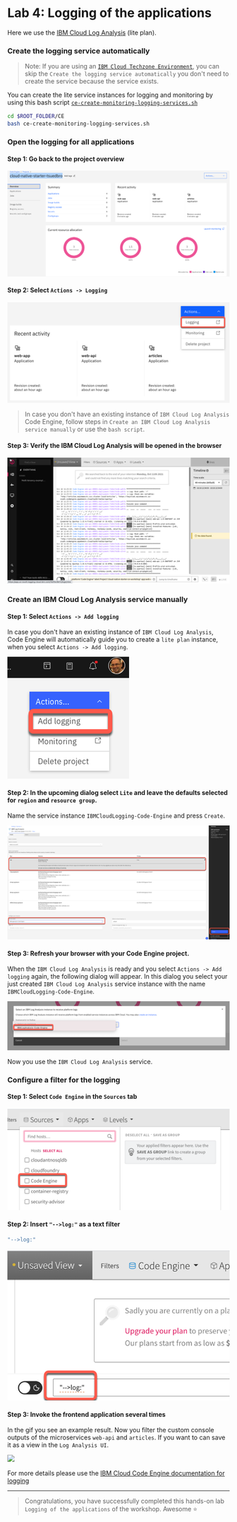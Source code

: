 # Lab 4: Logging of the applications

Here we use the [IBM Cloud Log Analysis](https://cloud.ibm.com/docs/log-analysis?topic=log-analysis-getting-started#getting-started) (lite plan).

### Create the logging service automatically

>Note: If you are using an [`IBM Cloud Techzone Environment`](https://techzone.ibm.com), you can skip the `Create the logging service automatically` you don't need to create the service because the service exists.

You can create the lite service instances for logging and monitoring by using this bash script [`ce-create-monitoring-logging-services.sh`](https://github.com/IBM/ce-cns/blob/master/CE/ce-create-monitoring-logging-services.sh)

```sh
cd $ROOT_FOLDER/CE
bash ce-create-monitoring-logging-services.sh
```

### Open the logging for all applications

#### Step 1: Go back to the project overview

![](images/cns-ce-monitoring-01.png)

#### Step 2: Select `Actions -> Logging`

![](images/cns-ce-logging-01.png)

> In case you don't have an existing instance of `IBM Cloud Log Analysis` Code Engine, follow steps in `Create an IBM Cloud Log Analysis service manually` or use the `bash script`.

#### Step 3: Verify the IBM Cloud Log Analysis will be opened in the browser 

![](images/cns-ce-logging-00.png)

### Create an IBM Cloud Log Analysis service **manually**

#### Step 1: Select `Actions -> Add logging`

In case you don't have an existing instance of `IBM Cloud Log Analysis`, Code Engine will automatically guide you to create a `lite plan` instance, when you select `Actions -> Add logging`.

![](images/cns-ce-logging-04.png)

#### Step 2: In the upcoming dialog select `Lite` and leave the defaults selected for `region` and `resource group`.

Name the service instance `IBMCloudLogging-Code-Engine` and press `Create`.

![](images/cns-ce-logging-05.png)

#### Step 3: Refresh your browser with your Code Engine project.
 
When the `IBM Cloud Log Analysis` is ready and you select `Actions -> Add logging` again, the following dialog will appear.
In this dialog you select your just created `IBM Cloud Log Analysis` service instance with the name `IBMCloudLogging-Code-Engine`.

![](images/cns-ce-logging-06.png)

Now you use the `IBM Cloud Log Analysis` service.

### Configure a filter for the logging

#### Step 1: Select `Code Engine` in the `Sources` tab

![](images/cns-ce-logging-02.png)

#### Step 2: Insert `"-->log:"` as a text filter

```sh
"-->log:"
```

![](images/cns-ce-logging-03.png)

#### Step 3: Invoke the frontend application several times

In the gif you see an example result. Now you filter the custom console outputs of the microservices `web-api` and `articles`.
If you want to can save it as a view in the `Log Analysis UI`.

![](images/cns-ce-logging-01.gif)

For more details please use the [IBM Cloud Code Engine documentation for logging](https://cloud.ibm.com/docs/codeengine?topic=codeengine-view-logs)

---

> Congratulations, you have successfully completed this hands-on lab `Logging of the applications` of the workshop. Awesome :star: